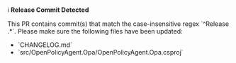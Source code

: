ℹ️ **Release Commit Detected**

This PR contains commit(s) that match the case-insensitive regex \`^Release .*\`. Please make sure the following files have been updated:
- \`CHANGELOG.md\`
- \`src/OpenPolicyAgent.Opa/OpenPolicyAgent.Opa.csproj\`
